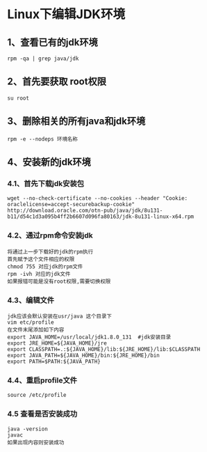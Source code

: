 # Linux下编辑JDK环境

## 1、查看已有的jdk环境

```shell
rpm -qa | grep java/jdk
```

## 2、首先要获取 root权限

```shell
su root
```

## 3、删除相关的所有java和jdk环境

```shell
rpm -e --nodeps 环境名称
```

## 4、安装新的jdk环境

###   4.1、首先下载jdk安装包

```shell
wget --no-check-certificate --no-cookies --header "Cookie: oraclelicense=accept-securebackup-cookie" http://download.oracle.com/otn-pub/java/jdk/8u131-b11/d54c1d3a095b4ff2b6607d096fa80163/jdk-8u131-linux-x64.rpm 
```

### 	4.2、通过rpm命令安装jdk

```shell
将通过上一步下载好的jdk的rpm执行
首先赋予这个文件相应的权限
chmod 755 对应jdk的rpm文件
rpm -ivh 对应的jdk文件
如果报错可能是没有root权限,需要切换权限
```

### 	4.3、编辑文件

```shell
jdk应该会默认安装在usr/java 这个目录下
vim etc/profile
在文件末尾添加如下内容
export JAVA_HOME=/usr/local/jdk1.8.0_131  #jdk安装目录
export JRE_HOME=${JAVA_HOME}/jre
export CLASSPATH=.:${JAVA_HOME}/lib:${JRE_HOME}/lib:$CLASSPATH
export JAVA_PATH=${JAVA_HOME}/bin:${JRE_HOME}/bin
export PATH=$PATH:${JAVA_PATH}
```

### 	4.4、重启profile文件

```shell
source /etc/profile
```

### 	4.5 查看是否安装成功

```shell
java -version
javac
如果出现内容则安装成功
```

